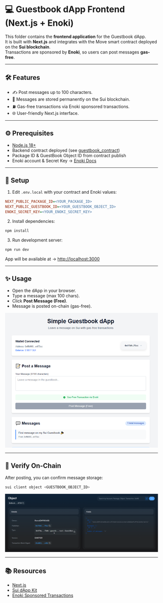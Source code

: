 # 💻 Guestbook dApp Frontend (Next.js + Enoki)

This folder contains the **frontend application** for the Guestbook dApp.  
It is built with **Next.js** and integrates with the Move smart contract deployed on the **Sui blockchain**.  
Transactions are sponsored by **Enoki**, so users can post messages **gas-free**.

---

## 🛠️ Features

- ✍️ Post messages up to 100 characters.
- 💾 Messages are stored permanently on the Sui blockchain.
- ⛽ Gas-free transactions via Enoki sponsored transactions.
- 🌐 User-friendly Next.js interface.

---

## ⚙️ Prerequisites

- [Node.js 18+](https://nodejs.org/)
- Backend contract deployed (see [guestbook_contract](../guestbook_contract/README.md))
- Package ID & GuestBook Object ID from contract publish
- Enoki account & Secret Key → [Enoki Docs](https://docs.sui.io/tools/enoki)

---

## 🔹 Setup

1. Edit `.env.local` with your contract and Enoki values:

```ini
NEXT_PUBLIC_PACKAGE_ID=<YOUR_PACKAGE_ID>
NEXT_PUBLIC_GUESTBOOK_ID=<YOUR_GUESTBOOK_OBJECT_ID>
ENOKI_SECRET_KEY=<YOUR_ENOKI_SECRET_KEY>
```

2. Install dependencies:

```bash
npm install
```

3. Run development server:

```bash
npm run dev
```

App will be available at → [http://localhost:3000](http://localhost:3000)

---

## ✨ Usage

- Open the dApp in your browser.
- Type a message (max 100 chars).
- Click **Post Message (Free)**.
- Message is posted on-chain (gas-free).

![dApp](Simple_Guestbook_dApp.png)

---

## 🔎 Verify On-Chain

After posting, you can confirm message storage:

```bash
sui client object <GUESTBOOK_OBJECT_ID>
```

![SUI Explorer](SUI-Explorer.png)

---

## 📚 Resources
- [Next.js](https://nextjs.org/)
- [Sui dApp Kit](https://docs.sui.io/guides/developer/dapp-kit)
- [Enoki Sponsored Transactions](https://docs.sui.io/tools/enoki)
